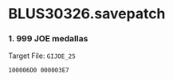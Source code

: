 # BLUS30326.savepatch

### 1. 999 JOE medallas

Target File: `GIJOE_25`

```
100006D0 000003E7
```

